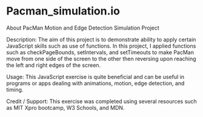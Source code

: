 # Pacman_simulation.io

About PacMan Motion and Edge Detection Simulation Project

Description: The aim of this project is to demonstrate ability to apply certain JavaScript skills such as use of functions. In this project, I applied functions such as checkPageBounds, setIntervals, and setTimeouts to make PacMan move from one side of the screen to the other then reversing upon reaching the left and right edges of the screen.

Usage: This JavaScript exercise is quite beneficial and can be useful in programs or apps dealing with animations, motion, edge detection, and timing.  

Credit / Support: This exercise was completed using several resources such as MIT Xpro bootcamp, W3 Schools, and MDN. 
